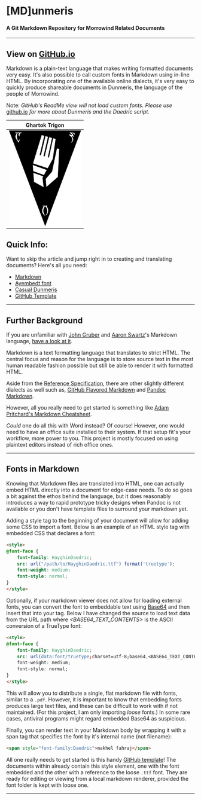 # [MD]unmeris

#### A Git Markdown Repository for Morrowind Related Documents

---

## View on [GitHub.io](https://mmillar-bolis.github.io/MDunmeris/)

Markdown is a plain-text language that makes writing formatted documents very easy. It's also possible to call custom fonts in Markdown using in-line HTML. By incorporating one of the available online dialects, it's very easy to quickly produce shareable documents in Dunmeris, the language of the people of Morrowind.

Note: *GitHub's ReadMe view will not load custom fonts. Please use* [github.io][1] *for more about Dunmeris and the Daedric script.*

|   Ghartok Trigon   |
|:------------------:|
|![Ghartok Trigon][2]|

[1]: https://mmillar-bolis.github.io/MDunmeris/
[2]: assets/images/symbols/trigon_ghartok-256.png

## Quick Info:

Want to skip the article and jump right in to creating and translating documents? Here's all you need:

- [Markdown][3]
- [Ayembedt font][4]
- [Casual Dunmeris][5]
- [GitHub Template][6]

[3]: https://github.com/adam-p/markdown-here/wiki/Markdown-Cheatsheet
[4]: https://github.com/georgd/OpenMW-Fonts
[5]: https://casualscrolls.fandom.com/wiki/Dunmeri_language
[6]: https://github.com/mmillar-bolis/MDunmeris/releases/tag/0.0.0.0

---

## Further Background

If you are unfamiliar with [John Gruber][7] and [Aaron Swartz][8]'s Markdown language, [have a look at it][9].

Markdown is a text formatting language that translates to strict HTML. The central focus and reason for the language is to store source text in the most human readable fashion possible but still be able to render it with formatted HTML.

Aside from the [Reference Specification][10], there are other slightly different dialects as well such as, [GitHub Flavored Markdown][11] and [Pandoc Markdown][12].

However, all you really need to get started is something like [Adam Pritchard's Markdown Cheatsheet][13].

*Could* one do all this with Word instead? Of course! However, one would need to have an office suite installed to their system. If that setup fit's your workflow, more power to you. This project is mostly focused on using plaintext editors instead of rich office ones.

[7]: https://daringfireball.net/projects/markdown/
[8]: https://en.wikipedia.org/wiki/Aaron_Swartz
[9]: https://www.markdownguide.org/getting-started/
[10]: https://daringfireball.net/projects/markdown/
[11]: https://github.github.com/gfm/
[12]: https://pandoc.org/MANUAL.html#pandocs-markdown
[13]: https://github.com/adam-p/markdown-here/wiki/Markdown-Cheatsheet

---

## Fonts in Markdown

Knowing that Markdown files are translated into HTML, one can actually embed HTML directly into a document for edge-case needs. To do so goes a bit against the ethos behind the language, but it does reasonably introduces a way to rapid prototype tricky designs when Pandoc is not available or you don't have template files to surround your markdown yet.

Adding a style tag to the beginning of your document will allow for adding some CSS to import a font. Below is an example of an HTML style tag with embedded CSS that declares a font:

```html
<style>
@font-face {
    font-family: HayghinDaedric;
    src: url("/path/to/HayghinDaedric.ttf") format('truetype');
    font-weight: medium;
    font-style: normal;
}
</style>
```

Optionally, if your markdown viewer does not allow for loading external fonts, you can convert the font to embeddable text using [Base64][14] and then insert that into your tag. Below I have changed the source to load text data from the URL path where *<BASE64_TEXT_CONTENTS>* is the ASCII conversion of a TrueType font:

```html
<style>
@font-face {
    font-family: HayghinDaedric;
    src: url(data:font/truetype;charset=utf-8;base64,<BASE64_TEXT_CONTENTS>) format('truetype');
    font-weight: medium;
    font-style: normal;
}
</style>
```

This will allow you to distribute a single, flat markdown file with fonts, similar to a `.pdf`. However, it is important to know that embedding fonts produces large text files, and these can be difficult to work with if not maintained. (For this project, I am only importing *loose* fonts.) In some rare cases, antiviral programs might regard embedded Base64 as suspicious.

Finally, you can render text in your Markdown body by wrapping it with a span tag that specifies the font by it's internal name (not filename):

```html
<span style="font-family:Daedric">makhel fahraj</span>
```

All one really needs to get started is this handy [GitHub template][15]! The documents within already contain this style element, one with the font embedded and the other with a reference to the loose `.ttf` font. They are ready for editing or viewing from a local markdown renderer, provided the font folder is kept with loose one.

[14]: https://en.wikipedia.org/wiki/Base64
[15]: https://github.com/mmillar-bolis/MDunmeris/releases/tag/0.0.0.0

---

